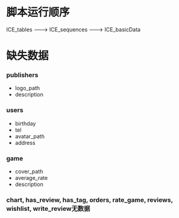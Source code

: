 # 脚本运行顺序

ICE_tables  --->  ICE_sequences  --->  ICE_basicData



# 缺失数据

### publishers

- logo_path
- description



### users

- birthday
- tel
- avatar_path
- address



### game

- cover_path
- average_rate
- description



### chart, has_review, has_tag, orders, rate_game, reviews,  wishlist, write_review无数据